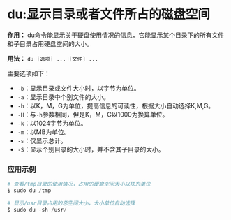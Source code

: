 du:显示目录或者文件所占的磁盘空间
==========================================

**作用：** du命令能显示关于硬盘使用情况的信息，它能显示某个目录下的所有文件和子目录占用硬盘空间的大小。

**用法：** `du [选项] ... [文件] ...`

主要选项如下：
+ `-b`：显示目录或文件大小时，以字节为单位。
+ `-a`：显示目录中个别文件的大小。
+ `-h`：以K，M，G为单位，提高信息的可读性，根据大小自动选择K,M,G。
+ `-H`：与`-h`参数相同，但是K，M，G以1000为换算单位。
+ `-k`：以1024字节为单位。
+ `-m`：以MB为单位。
+ `-s`：仅显示总计。
+ `-S`：显示个别目录的大小时，并不含其子目录的大小。

### 应用示例
```powershell
# 查看/tmp目录的使用情况，占用的硬盘空间大小以块为单位
$ sudo du /tmp
```
```powershell
# 显示/usr目录占用的总空间大小，大小单位自动选择
$ sudo du -sh /usr/
```
